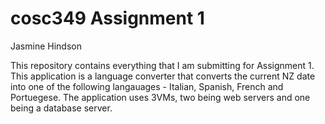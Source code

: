 # cosc349 Assignment 1
Jasmine Hindson

This repository contains everything that I am submitting for Assignment 1.
This application is a language converter that converts the current NZ date into one of the following langauages - Italian, Spanish, French and Portuegese. The application uses 3VMs, two being web servers and one being a database server.

